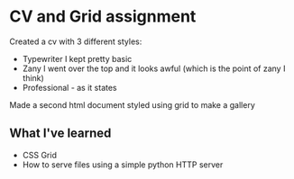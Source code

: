 # CV and Grid assignment
Created a cv with 3 different styles:  
* Typewriter I kept pretty basic
* Zany I went over the top and it looks awful (which is the point of zany I
think)
* Professional - as it states  

Made a second html document styled using grid to make a gallery
## What I've learned
* CSS Grid
* How to serve files using a simple python HTTP server
